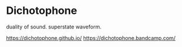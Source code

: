 # Dichotophone

duality of sound. superstate waveform.

https://dichotophone.github.io/
https://dichotophone.bandcamp.com/
